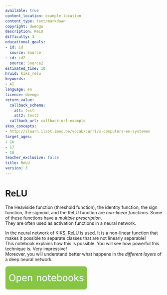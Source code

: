 ```yaml
---
available: true
content_location: example-location
content_type: text/markdown
copyright: dwengo
description: ReLU
difficulty: 3
educational_goals:
- id: id
  source: Source
- id: id2
  source: Source2
estimated_time: 10
hruid: kiks_relu
keywords:
- AI
language: en
licence: dwengo
return_value:
  callback_schema:
    att: test
    att2: test2
  callback_url: callback-url-example
skos_concepts:
- http://ilearn.ilabt.imec.be/vocab/curr1/s-computers-en-systemen
target_ages:
- 16
- 17
- 18
teacher_exclusive: false
title: ReLU
version: 3
---
```

# ReLU
The Heaviside function (threshold function), the identity function, the sign function, the sigmoid, and the ReLU function are *non-linear functions*. Some of these functions have a *multiple prescription*. <br>
They are often used as activation functions in a neural network.

In the neural network of KIKS, ReLU is used. It is a non-linear function that makes it possible to separate classes that are not linearly separable!<br>
This notebook explains how this is possible. You will see how powerful this technique is. Very impressive!<br>
Moreover, you will understand better what happens in the *different layers* of a deep neural network.

[![](embed/Knop.png "Button")](https://kiks.ilabt.imec.be/jupyterhub/?id=1752 "Re LU")
